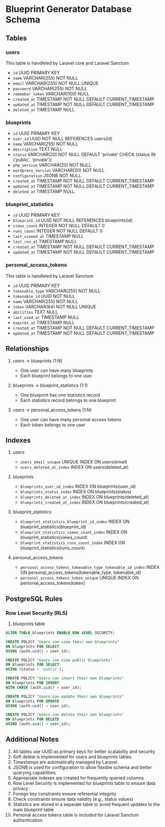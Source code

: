 # Blueprint Generator Database Schema

## Tables

### users
This table is handleled by Laravel core and Laravel Sanctum
- `id` UUID PRIMARY KEY
- `name` VARCHAR(255) NOT NULL
- `email` VARCHAR(255) NOT NULL UNIQUE
- `password` VARCHAR(255) NOT NULL
- `remember_token` VARCHAR(100) NULL
- `created_at` TIMESTAMP NOT NULL DEFAULT CURRENT_TIMESTAMP
- `updated_at` TIMESTAMP NOT NULL DEFAULT CURRENT_TIMESTAMP
- `deleted_at` TIMESTAMP NULL

### blueprints
- `id` UUID PRIMARY KEY
- `user_id` UUID NOT NULL REFERENCES users(id)
- `name` VARCHAR(255) NOT NULL
- `description` TEXT NULL
- `status` VARCHAR(20) NOT NULL DEFAULT 'private' CHECK (status IN ('public', 'private'))
- `php_version` VARCHAR(20) NOT NULL
- `wordpress_version` VARCHAR(20) NOT NULL
- `configuration` JSONB NOT NULL
- `created_at` TIMESTAMP NOT NULL DEFAULT CURRENT_TIMESTAMP
- `updated_at` TIMESTAMP NOT NULL DEFAULT CURRENT_TIMESTAMP
- `deleted_at` TIMESTAMP NULL

### blueprint_statistics
- `id` UUID PRIMARY KEY
- `blueprint_id` UUID NOT NULL REFERENCES blueprints(id)
- `views_count` INTEGER NOT NULL DEFAULT 0
- `runs_count` INTEGER NOT NULL DEFAULT 0
- `last_viewed_at` TIMESTAMP NULL
- `last_run_at` TIMESTAMP NULL
- `created_at` TIMESTAMP NOT NULL DEFAULT CURRENT_TIMESTAMP
- `updated_at` TIMESTAMP NOT NULL DEFAULT CURRENT_TIMESTAMP

### personal_access_tokens
This table is handleled by Laravel Sanctum
- `id` UUID PRIMARY KEY
- `tokenable_type` VARCHAR(255) NOT NULL
- `tokenable_id` UUID NOT NULL
- `name` VARCHAR(255) NOT NULL
- `token` VARCHAR(64) NOT NULL UNIQUE
- `abilities` TEXT NULL
- `last_used_at` TIMESTAMP NULL
- `expires_at` TIMESTAMP NULL
- `created_at` TIMESTAMP NOT NULL DEFAULT CURRENT_TIMESTAMP
- `updated_at` TIMESTAMP NOT NULL DEFAULT CURRENT_TIMESTAMP

## Relationships

1. users -> blueprints (1:N)
   - One user can have many blueprints
   - Each blueprint belongs to one user

2. blueprints -> blueprint_statistics (1:1)
   - One blueprint has one statistics record
   - Each statistics record belongs to one blueprint

3. users -> personal_access_tokens (1:N)
   - One user can have many personal access tokens
   - Each token belongs to one user

## Indexes

1. users
   - `users_email_unique` UNIQUE INDEX ON users(email)
   - `users_deleted_at_index` INDEX ON users(deleted_at)

2. blueprints
   - `blueprints_user_id_index` INDEX ON blueprints(user_id)
   - `blueprints_status_index` INDEX ON blueprints(status)
   - `blueprints_deleted_at_index` INDEX ON blueprints(deleted_at)
   - `blueprints_created_at_index` INDEX ON blueprints(created_at)

3. blueprint_statistics
   - `blueprint_statistics_blueprint_id_index` INDEX ON blueprint_statistics(blueprint_id)
   - `blueprint_statistics_views_count_index` INDEX ON blueprint_statistics(views_count)
   - `blueprint_statistics_runs_count_index` INDEX ON blueprint_statistics(runs_count)

4. personal_access_tokens
   - `personal_access_tokens_tokenable_type_tokenable_id_index` INDEX ON personal_access_tokens(tokenable_type, tokenable_id)
   - `personal_access_tokens_token_unique` UNIQUE INDEX ON personal_access_tokens(token)

## PostgreSQL Rules

### Row Level Security (RLS)

1. blueprints table
```sql
ALTER TABLE blueprints ENABLE ROW LEVEL SECURITY;

CREATE POLICY "Users can view their own blueprints"
ON blueprints FOR SELECT
USING (auth.uid() = user_id);

CREATE POLICY "Users can view public blueprints"
ON blueprints FOR SELECT
USING (status = 'public');

CREATE POLICY "Users can insert their own blueprints"
ON blueprints FOR INSERT
WITH CHECK (auth.uid() = user_id);

CREATE POLICY "Users can update their own blueprints"
ON blueprints FOR UPDATE
USING (auth.uid() = user_id);

CREATE POLICY "Users can delete their own blueprints"
ON blueprints FOR DELETE
USING (auth.uid() = user_id);
```

## Additional Notes

1. All tables use UUID as primary keys for better scalability and security
2. Soft delete is implemented for users and blueprints tables
3. Timestamps are automatically managed by Laravel
4. JSONB is used for configuration to allow flexible schema and better querying capabilities
5. Appropriate indexes are created for frequently queried columns
6. Row Level Security is implemented for blueprints table to ensure data privacy
7. Foreign key constraints ensure referential integrity
8. Check constraints ensure data validity (e.g., status values)
9. Statistics are stored in a separate table to avoid frequent updates to the main blueprint table
10. Personal access tokens table is included for Laravel Sanctum authentication 